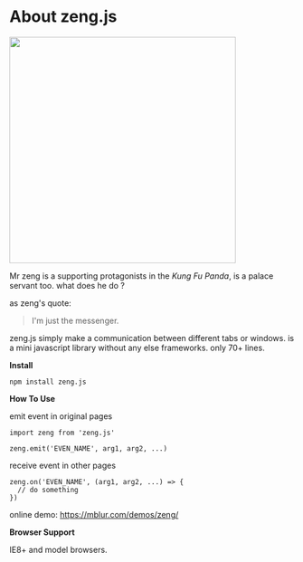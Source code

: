 # About zeng.js

<img src= "https://mblur.com/files/zeng.jpg" width="400" />

Mr zeng is a supporting protagonists in the _Kung Fu Panda_, is a palace servant too. what does he do ?

as zeng's quote:

> I'm just the messenger.

zeng.js simply make a communication between different tabs or windows. is a mini javascript library without any else frameworks. only 70+ lines.

**Install**

```
npm install zeng.js
```

**How To Use**

emit event in original pages
```
import zeng from 'zeng.js'

zeng.emit('EVEN_NAME', arg1, arg2, ...)
```


receive event in other pages
```
zeng.on('EVEN_NAME', (arg1, arg2, ...) => {
  // do something
})
```

online demo: https://mblur.com/demos/zeng/

**Browser Support**

IE8+ and model browsers.
